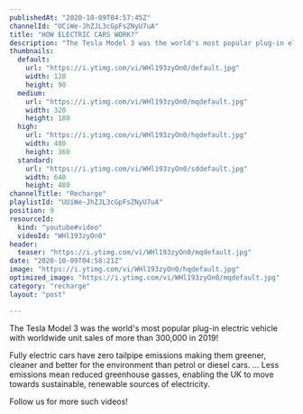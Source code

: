 ```yaml
---
publishedAt: "2020-10-09T04:57:45Z"
channelId: "UCiWe-JhZJL3cGpFsZNyU7uA"
title: "HOW ELECTRIC CARS WORK?"
description: "The Tesla Model 3 was the world's most popular plug-in electric vehicle with worldwide unit sales of more than 300,000 in 2019! \n\nFully electric cars have zero tailpipe emissions making them greener, cleaner and better for the environment than petrol or diesel cars. ... Less emissions mean reduced greenhouse gasses, enabling the UK to move towards sustainable, renewable sources of electricity.\n\nFollow us for more such videos!"
thumbnails:
  default:
    url: "https://i.ytimg.com/vi/WHl193zyOn0/default.jpg"
    width: 120
    height: 90
  medium:
    url: "https://i.ytimg.com/vi/WHl193zyOn0/mqdefault.jpg"
    width: 320
    height: 180
  high:
    url: "https://i.ytimg.com/vi/WHl193zyOn0/hqdefault.jpg"
    width: 480
    height: 360
  standard:
    url: "https://i.ytimg.com/vi/WHl193zyOn0/sddefault.jpg"
    width: 640
    height: 480
channelTitle: "Recharge"
playlistId: "UUiWe-JhZJL3cGpFsZNyU7uA"
position: 9
resourceId:
  kind: "youtube#video"
  videoId: "WHl193zyOn0"
header:
  teaser: "https://i.ytimg.com/vi/WHl193zyOn0/mqdefault.jpg"
date: "2020-10-09T04:58:21Z"
image: "https://i.ytimg.com/vi/WHl193zyOn0/hqdefault.jpg"
optimized_image: "https://i.ytimg.com/vi/WHl193zyOn0/mqdefault.jpg"
category: "recharge"
layout: "post"

---
```

The Tesla Model 3 was the world's most popular plug-in electric vehicle with worldwide unit sales of more than 300,000 in 2019! 

Fully electric cars have zero tailpipe emissions making them greener, cleaner and better for the environment than petrol or diesel cars. ... Less emissions mean reduced greenhouse gasses, enabling the UK to move towards sustainable, renewable sources of electricity.

Follow us for more such videos!